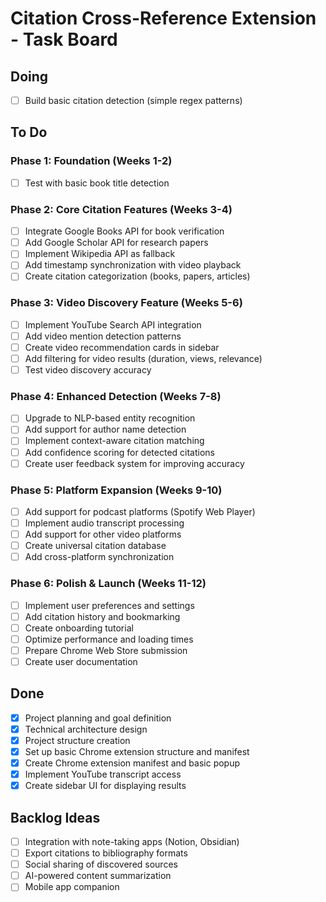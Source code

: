 # Citation Cross-Reference Extension - Task Board

## Doing
- [ ] Build basic citation detection (simple regex patterns)

## To Do

### Phase 1: Foundation (Weeks 1-2)
- [ ] Test with basic book title detection

### Phase 2: Core Citation Features (Weeks 3-4)
- [ ] Integrate Google Books API for book verification
- [ ] Add Google Scholar API for research papers
- [ ] Implement Wikipedia API as fallback
- [ ] Add timestamp synchronization with video playback
- [ ] Create citation categorization (books, papers, articles)

### Phase 3: Video Discovery Feature (Weeks 5-6)
- [ ] Implement YouTube Search API integration
- [ ] Add video mention detection patterns
- [ ] Create video recommendation cards in sidebar
- [ ] Add filtering for video results (duration, views, relevance)
- [ ] Test video discovery accuracy

### Phase 4: Enhanced Detection (Weeks 7-8)
- [ ] Upgrade to NLP-based entity recognition
- [ ] Add support for author name detection
- [ ] Implement context-aware citation matching
- [ ] Add confidence scoring for detected citations
- [ ] Create user feedback system for improving accuracy

### Phase 5: Platform Expansion (Weeks 9-10)
- [ ] Add support for podcast platforms (Spotify Web Player)
- [ ] Implement audio transcript processing
- [ ] Add support for other video platforms
- [ ] Create universal citation database
- [ ] Add cross-platform synchronization

### Phase 6: Polish & Launch (Weeks 11-12)
- [ ] Implement user preferences and settings
- [ ] Add citation history and bookmarking
- [ ] Create onboarding tutorial
- [ ] Optimize performance and loading times
- [ ] Prepare Chrome Web Store submission
- [ ] Create user documentation

## Done
- [x] Project planning and goal definition
- [x] Technical architecture design
- [x] Project structure creation
- [x] Set up basic Chrome extension structure and manifest
- [x] Create Chrome extension manifest and basic popup
- [x] Implement YouTube transcript access
- [x] Create sidebar UI for displaying results

## Backlog Ideas
- [ ] Integration with note-taking apps (Notion, Obsidian)
- [ ] Export citations to bibliography formats
- [ ] Social sharing of discovered sources
- [ ] AI-powered content summarization
- [ ] Mobile app companion 